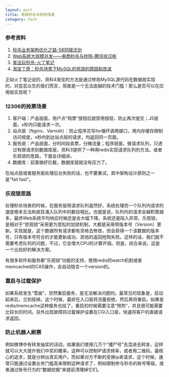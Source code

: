 ```yaml
---
layout: post
title: 电商秒杀与抢购场景
category: tech
---
```


### 参考资料
1. [秒杀业务架构优化之路-58同城沈剑](http://mp.weixin.qq.com/s?__biz=MzI4NzE1NTYyMg==&mid=402348782&idx=1&sn=8fb1a9c255e50ebeb1c37c92af33895e)
2. [Web系统大规模并发——电商秒杀与抢购-腾讯徐汉彬](http://www.csdn.net/article/2014-11-28/2822858)
3. [笨法玩秒杀-火丁笔记](http://huoding.com/2013/05/19/257)
4. [淘宝丁奇：秒杀场景下MySQL的低效的原因和改进](http://wenku.it168.com/d_000930719.shtml)

正如火丁笔记说的，资料4淘宝的方法是通过修改MySQL源代码在数据层实现的，对芸芸众生的我们而言，简直是一个无法逾越的技术门槛！那么是否可以在应用层实现呢？

### 12306的抢票场景
1. 客户端：产品层面，用户点“购票”按钮后就禁用按钮，防止再次提交；JS层面，x秒内只能请求一次。
2. 站点层（Nginx、Varnish）：防止程序员写for循环调用接口，用内存缓存限制访问频度，x秒内到达站点层的请求，均返回同一页面。
3. 服务层：产品层面，分时间段卖票，分摊流量；程序层面，做请求队列，只透过有限请求到数据库层，资料3提供了一种用redis实现请求队列的方法。或者乐观锁的思路，下面会详细讲。
4. 数据库：前面做好拦截，数据库层就没有压力了。

在站点层或者服务层处理后台失败的话，也不要重试，其中架构设计原则之一是“fail fast”。

### 乐观锁思路
处理秒杀场景的时候，在服务层用请求队列虽然好，系统处理完一个队列内请求的速度根本无法和疯狂涌入队列中的数目相比。也就是说，队列内的请求会越积累越多，最终Web系统平均响应时候还是会大幅下降，系统还是陷入异常。乐观锁，是相对于“悲观锁”采用更为宽松的加锁机制，大都是采用带版本号（Version）更新。实现就是，这个数据所有请求都有资格去修改，但会获得一个该数据的版本号，只有版本号符合的才能更新成功，其他的返回抢购失败。这样的话，我们就不需要考虑队列的问题，不过，它会增大CPU的计算开销。但是，综合来说，这是一个比较好的解决方案。

有很多软件和服务都“乐观锁”功能的支持，使用redis的watch机制或者memcached的CAS操作，会自动隐含一个version的。

### 重启与过载保护
如果系统发生“雪崩”，贸然重启服务，是无法解决问题的。最常见的现象是，启动起来后，立刻挂掉。这个时候，最好在入口层将流量拒绝，然后再将重启。如果是redis/memcache这种服务也挂了，重启的时候需要注意“预热”，并且很可能需要比较长的时间。另外出现故障将过载保护设置在CGI入口层，快速将客户的直接请求返回。

### 防止机器人刷票
例如微博中有转发抽奖的活动，如果我们使用几万个“僵尸号”去混进去转发，这样就可以大大提升我们中奖的概率。这种可以控制IP请求频率，或者用二维码，最核心的追求，就是分辨出真实用户。而如果对方不断的变换ip来请求，这个时候，通常只能通过设置业务门槛高来限制这种请求了，例如限制参与秒杀的账号等级。或者通过账号行为的”数据挖掘“来提前清理掉它们。